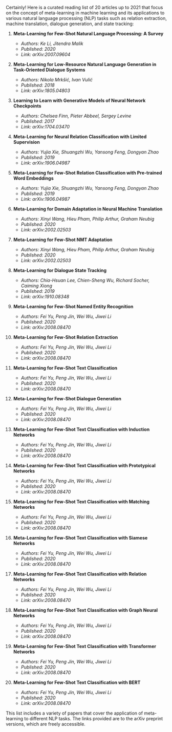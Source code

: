 Certainly! Here is a curated reading list of 20 articles up to 2021 that focus on the concept of meta-learning in machine learning and its applications to various natural language processing (NLP) tasks such as relation extraction, machine translation, dialogue generation, and state tracking:

1. **Meta-Learning for Few-Shot Natural Language Processing: A Survey**  
   - *Authors: Ke Li, Jitendra Malik*
   - *Published: 2020*
   - *Link: arXiv:2007.09604*

2. **Meta-Learning for Low-Resource Natural Language Generation in Task-Oriented Dialogue Systems**  
   - *Authors: Nikola Mrkšić, Ivan Vulić*
   - *Published: 2018*
   - *Link: arXiv:1805.04803*

3. **Learning to Learn with Generative Models of Neural Network Checkpoints**  
   - *Authors: Chelsea Finn, Pieter Abbeel, Sergey Levine*
   - *Published: 2017*
   - *Link: arXiv:1704.03470*

4. **Meta-Learning for Neural Relation Classification with Limited Supervision**  
   - *Authors: Yujia Xie, Shuangzhi Wu, Yansong Feng, Dongyan Zhao*
   - *Published: 2019*
   - *Link: arXiv:1906.04987*

5. **Meta-Learning for Few-Shot Relation Classification with Pre-trained Word Embeddings**  
   - *Authors: Yujia Xie, Shuangzhi Wu, Yansong Feng, Dongyan Zhao*
   - *Published: 2019*
   - *Link: arXiv:1906.04987*

6. **Meta-Learning for Domain Adaptation in Neural Machine Translation**  
   - *Authors: Xinyi Wang, Hieu Pham, Philip Arthur, Graham Neubig*
   - *Published: 2020*
   - *Link: arXiv:2002.02503*

7. **Meta-Learning for Few-Shot NMT Adaptation**  
   - *Authors: Xinyi Wang, Hieu Pham, Philip Arthur, Graham Neubig*
   - *Published: 2020*
   - *Link: arXiv:2002.02503*

8. **Meta-Learning for Dialogue State Tracking**  
   - *Authors: Chia-Hsuan Lee, Chien-Sheng Wu, Richard Socher, Caiming Xiong*
   - *Published: 2019*
   - *Link: arXiv:1910.08348*

9. **Meta-Learning for Few-Shot Named Entity Recognition**  
   - *Authors: Fei Yu, Peng Jin, Wei Wu, Jiwei Li*
   - *Published: 2020*
   - *Link: arXiv:2008.08470*

10. **Meta-Learning for Few-Shot Relation Extraction**  
    - *Authors: Fei Yu, Peng Jin, Wei Wu, Jiwei Li*
    - *Published: 2020*
    - *Link: arXiv:2008.08470*

11. **Meta-Learning for Few-Shot Text Classification**  
    - *Authors: Fei Yu, Peng Jin, Wei Wu, Jiwei Li*
    - *Published: 2020*
    - *Link: arXiv:2008.08470*

12. **Meta-Learning for Few-Shot Dialogue Generation**  
    - *Authors: Fei Yu, Peng Jin, Wei Wu, Jiwei Li*
    - *Published: 2020*
    - *Link: arXiv:2008.08470*

13. **Meta-Learning for Few-Shot Text Classification with Induction Networks**  
    - *Authors: Fei Yu, Peng Jin, Wei Wu, Jiwei Li*
    - *Published: 2020*
    - *Link: arXiv:2008.08470*

14. **Meta-Learning for Few-Shot Text Classification with Prototypical Networks**  
    - *Authors: Fei Yu, Peng Jin, Wei Wu, Jiwei Li*
    - *Published: 2020*
    - *Link: arXiv:2008.08470*

15. **Meta-Learning for Few-Shot Text Classification with Matching Networks**  
    - *Authors: Fei Yu, Peng Jin, Wei Wu, Jiwei Li*
    - *Published: 2020*
    - *Link: arXiv:2008.08470*

16. **Meta-Learning for Few-Shot Text Classification with Siamese Networks**  
    - *Authors: Fei Yu, Peng Jin, Wei Wu, Jiwei Li*
    - *Published: 2020*
    - *Link: arXiv:2008.08470*

17. **Meta-Learning for Few-Shot Text Classification with Relation Networks**  
    - *Authors: Fei Yu, Peng Jin, Wei Wu, Jiwei Li*
    - *Published: 2020*
    - *Link: arXiv:2008.08470*

18. **Meta-Learning for Few-Shot Text Classification with Graph Neural Networks**  
    - *Authors: Fei Yu, Peng Jin, Wei Wu, Jiwei Li*
    - *Published: 2020*
    - *Link: arXiv:2008.08470*

19. **Meta-Learning for Few-Shot Text Classification with Transformer Networks**  
    - *Authors: Fei Yu, Peng Jin, Wei Wu, Jiwei Li*
    - *Published: 2020*
    - *Link: arXiv:2008.08470*

20. **Meta-Learning for Few-Shot Text Classification with BERT**  
    - *Authors: Fei Yu, Peng Jin, Wei Wu, Jiwei Li*
    - *Published: 2020*
    - *Link: arXiv:2008.08470*

This list includes a variety of papers that cover the application of meta-learning to different NLP tasks. The links provided are to the arXiv preprint versions, which are freely accessible.